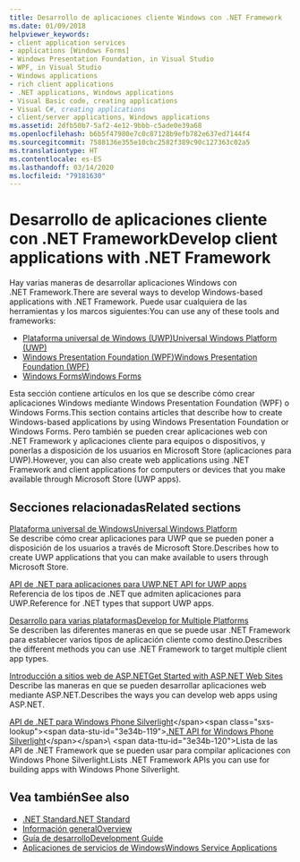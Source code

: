 ```yaml
---
title: Desarrollo de aplicaciones cliente Windows con .NET Framework
ms.date: 01/09/2018
helpviewer_keywords:
- client application services
- applications [Windows Forms]
- Windows Presentation Foundation, in Visual Studio
- WPF, in Visual Studio
- Windows applications
- rich client applications
- .NET applications, Windows applications
- Visual Basic code, creating applications
- Visual C#, creating applications
- client/server applications, Windows applications
ms.assetid: 2dfb50b7-5af2-4e12-9bbb-c5ade0e39a68
ms.openlocfilehash: b6b5f47980e7c0c87128b9efb782e637ed7144f4
ms.sourcegitcommit: 7588136e355e10cbc2582f389c90c127363c02a5
ms.translationtype: HT
ms.contentlocale: es-ES
ms.lasthandoff: 03/14/2020
ms.locfileid: "79181630"
---
```

# <a name="develop-client-applications-with-net-framework"></a><span data-ttu-id="3e34b-102">Desarrollo de aplicaciones cliente con .NET Framework</span><span class="sxs-lookup"><span data-stu-id="3e34b-102">Develop client applications with .NET Framework</span></span>

<span data-ttu-id="3e34b-103">Hay varias maneras de desarrollar aplicaciones Windows con .NET Framework.</span><span class="sxs-lookup"><span data-stu-id="3e34b-103">There are several ways to develop Windows-based applications with .NET Framework.</span></span> <span data-ttu-id="3e34b-104">Puede usar cualquiera de las herramientas y los marcos siguientes:</span><span class="sxs-lookup"><span data-stu-id="3e34b-104">You can use any of these tools and frameworks:</span></span>

- [<span data-ttu-id="3e34b-105">Plataforma universal de Windows (UWP)</span><span class="sxs-lookup"><span data-stu-id="3e34b-105">Universal Windows Platform (UWP)</span></span>](/windows/uwp/)
- [<span data-ttu-id="3e34b-106">Windows Presentation Foundation (WPF)</span><span class="sxs-lookup"><span data-stu-id="3e34b-106">Windows Presentation Foundation (WPF)</span></span>](./wpf/index.md)
- [<span data-ttu-id="3e34b-107">Windows Forms</span><span class="sxs-lookup"><span data-stu-id="3e34b-107">Windows Forms</span></span>](./winforms/index.md)

<span data-ttu-id="3e34b-108">Esta sección contiene artículos en los que se describe cómo crear aplicaciones Windows mediante Windows Presentation Foundation (WPF) o Windows Forms.</span><span class="sxs-lookup"><span data-stu-id="3e34b-108">This section contains articles that describe how to create Windows-based applications by using Windows Presentation Foundation or Windows Forms.</span></span> <span data-ttu-id="3e34b-109">Pero también se pueden crear aplicaciones web con .NET Framework y aplicaciones cliente para equipos o dispositivos, y ponerlas a disposición de los usuarios en Microsoft Store (aplicaciones para UWP).</span><span class="sxs-lookup"><span data-stu-id="3e34b-109">However, you can also create web applications using .NET Framework and client applications for computers or devices that you make available through Microsoft Store (UWP apps).</span></span>

## <a name="related-sections"></a><span data-ttu-id="3e34b-110">Secciones relacionadas</span><span class="sxs-lookup"><span data-stu-id="3e34b-110">Related sections</span></span>

<span data-ttu-id="3e34b-111">[Plataforma universal de Windows](/windows/uwp/)</span><span class="sxs-lookup"><span data-stu-id="3e34b-111">[Universal Windows Platform](/windows/uwp/)</span></span>\
<span data-ttu-id="3e34b-112">Se describe cómo crear aplicaciones para UWP que se pueden poner a disposición de los usuarios a través de Microsoft Store.</span><span class="sxs-lookup"><span data-stu-id="3e34b-112">Describes how to create UWP applications that you can make available to users through Microsoft Store.</span></span>

<span data-ttu-id="3e34b-113">[API de .NET para aplicaciones para UWP](/dotnet/api/index?view=dotnet-uwp-10.0)</span><span class="sxs-lookup"><span data-stu-id="3e34b-113">[.NET API for UWP apps](/dotnet/api/index?view=dotnet-uwp-10.0)</span></span>\
<span data-ttu-id="3e34b-114">Referencia de los tipos de .NET que admiten aplicaciones para UWP.</span><span class="sxs-lookup"><span data-stu-id="3e34b-114">Reference for .NET types that support UWP apps.</span></span>
  
<span data-ttu-id="3e34b-115">[Desarrollo para varias plataformas](../standard/cross-platform/index.md)</span><span class="sxs-lookup"><span data-stu-id="3e34b-115">[Develop for Multiple Platforms](../standard/cross-platform/index.md)</span></span>\
<span data-ttu-id="3e34b-116">Se describen las diferentes maneras en que se puede usar .NET Framework para establecer varios tipos de aplicación cliente como destino.</span><span class="sxs-lookup"><span data-stu-id="3e34b-116">Describes the different methods you can use .NET Framework to target multiple client app types.</span></span>

<span data-ttu-id="3e34b-117">[Introducción a sitios web de ASP.NET](https://dotnet.microsoft.com/apps/aspnet/web-apps)</span><span class="sxs-lookup"><span data-stu-id="3e34b-117">[Get Started with ASP.NET Web Sites](https://dotnet.microsoft.com/apps/aspnet/web-apps)</span></span>\
<span data-ttu-id="3e34b-118">Describe las maneras en que se pueden desarrollar aplicaciones web mediante ASP.NET.</span><span class="sxs-lookup"><span data-stu-id="3e34b-118">Describes the ways you can develop web apps using ASP.NET.</span></span>

<span data-ttu-id="3e34b-119">[API de .NET para Windows Phone Silverlight](https://docs.microsoft.com/previous-versions/windows/apps/jj207211\(v=vs.105\))</span><span class="sxs-lookup"><span data-stu-id="3e34b-119">[.NET API for Windows Phone Silverlight](https://docs.microsoft.com/previous-versions/windows/apps/jj207211\(v=vs.105\))</span></span>\
<span data-ttu-id="3e34b-120">Lista de las API de .NET Framework que se pueden usar para compilar aplicaciones con Windows Phone Silverlight.</span><span class="sxs-lookup"><span data-stu-id="3e34b-120">Lists .NET Framework APIs you can use for building apps with Windows Phone Silverlight.</span></span>

## <a name="see-also"></a><span data-ttu-id="3e34b-121">Vea también</span><span class="sxs-lookup"><span data-stu-id="3e34b-121">See also</span></span>

- [<span data-ttu-id="3e34b-122">.NET Standard</span><span class="sxs-lookup"><span data-stu-id="3e34b-122">.NET Standard</span></span>](../standard/net-standard.md)
- [<span data-ttu-id="3e34b-123">Información general</span><span class="sxs-lookup"><span data-stu-id="3e34b-123">Overview</span></span>](./get-started/overview.md)
- [<span data-ttu-id="3e34b-124">Guía de desarrollo</span><span class="sxs-lookup"><span data-stu-id="3e34b-124">Development Guide</span></span>](./development-guide.md)
- [<span data-ttu-id="3e34b-125">Aplicaciones de servicios de Windows</span><span class="sxs-lookup"><span data-stu-id="3e34b-125">Windows Service Applications</span></span>](./windows-services/index.md)
